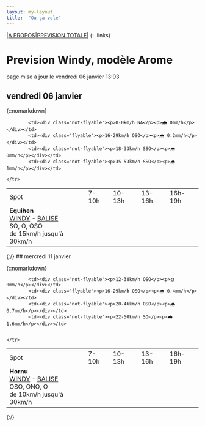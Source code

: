 ```yaml
---
layout: my-layout
title:  "Ou ça vole"
---
```


|[A PROPOS](about)|[PREVISION TOTALE](all)|
{: .links}

# Prevision Windy, modèle Arome
page mise à jour le vendredi 06 janvier 13:03



## vendredi 06 janvier

{::nomarkdown}
<table>
  <tbody>
    <tr>
      <td>Spot</td>
      <td>7-10h</td>
      <td>10-13h</td>
      <td>13-16h</td>
      <td>16h-19h</td>
    </tr>
<tr>
        <td><strong>Equihen</strong>  <br><a href="https://windy.com/50.679/1.572?50.279,1.571,8,m:e3CagdM">WINDY</a> - <span class=""><a href="https://balisemeteo.com/balise_histo.php?idBalise=159">BALISE</a> </span><br> <span class="vent-favorable">SO, O, OSO</span><br><span class="force-vent">de 15km/h jusqu'à 30km/h</span> </td>
        
            <td><div class="not-flyable"><p>0-0km/h NA</p><p>🌧️ 0mm/h</p></div></td>
            <td><div class="flyable"><p>16-29km/h OSO</p><p>🌧 0.2mm/h</p></div></td> 
            <td><div class="not-flyable"><p>18-33km/h SSO</p><p>🌧 0mm/h</p></div></td> 
            <td><div class="not-flyable"><p>35-53km/h SSO</p><p>🌧 1mm/h</p></div></td> 
        
    </tr>

</tbody>
</table>
{:/}
## mercredi 11 janvier

{::nomarkdown}
<table>
  <tbody>
    <tr>
      <td>Spot</td>
      <td>7-10h</td>
      <td>10-13h</td>
      <td>13-16h</td>
      <td>16h-19h</td>
    </tr>
<tr>
        <td><strong>Hornu</strong>  <br><a href="https://windy.com/50.424/3.819?50.024,3.818,8,m:e3daghw">WINDY</a> - <span class=""><a href="https://balisemeteo.com/balise_histo.php?idBalise=5040">BALISE</a> </span><br> <span class="vent-favorable">OSO, ONO, O</span><br><span class="force-vent">de 10km/h jusqu'à 30km/h</span> </td>
        
            <td><div class="not-flyable"><p>12-38km/h OSO</p><p>🌞 0mm/h</p></div></td>
            <td><div class="flyable"><p>16-29km/h OSO</p><p>🌧 0.4mm/h</p></div></td>
            <td><div class="not-flyable"><p>20-46km/h OSO</p><p>🌧 0.7mm/h</p></div></td>
            <td><div class="not-flyable"><p>22-50km/h SO</p><p>🌧 1.6mm/h</p></div></td>
            
        
    </tr>

</tbody>
</table>
{:/}
